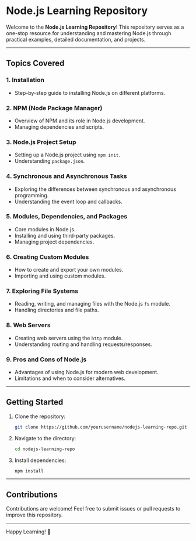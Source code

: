 # Node.js Learning Repository

Welcome to the **Node.js Learning Repository**! This repository serves as a one-stop resource for understanding and mastering Node.js through practical examples, detailed documentation, and projects.

---

## **Topics Covered**

### 1. **Installation**
- Step-by-step guide to installing Node.js on different platforms.

### 2. **NPM (Node Package Manager)**
- Overview of NPM and its role in Node.js development.
- Managing dependencies and scripts.

### 3. **Node.js Project Setup**
- Setting up a Node.js project using `npm init`.
- Understanding `package.json`.

### 4. **Synchronous and Asynchronous Tasks**
- Exploring the differences between synchronous and asynchronous programming.
- Understanding the event loop and callbacks.

### 5. **Modules, Dependencies, and Packages**
- Core modules in Node.js.
- Installing and using third-party packages.
- Managing project dependencies.

### 6. **Creating Custom Modules**
- How to create and export your own modules.
- Importing and using custom modules.

### 7. **Exploring File Systems**
- Reading, writing, and managing files with the Node.js `fs` module.
- Handling directories and file paths.

### 8. **Web Servers**
- Creating web servers using the `http` module.
- Understanding routing and handling requests/responses.

### 9. **Pros and Cons of Node.js**
- Advantages of using Node.js for modern web development.
- Limitations and when to consider alternatives.

---

## **Getting Started**
1. Clone the repository:
   ```bash
   git clone https://github.com/yourusername/nodejs-learning-repo.git
   ```
2. Navigate to the directory:
   ```bash
   cd nodejs-learning-repo
   ```
3. Install dependencies:
   ```bash
   npm install
   ```

---

## **Contributions**
Contributions are welcome! Feel free to submit issues or pull requests to improve this repository.

---

Happy Learning! 🚀
